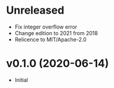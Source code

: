 # Unreleased

* Fix integer overflow error
* Change edition to 2021 from 2018
* Relicence to MIT/Apache-2.0

# v0.1.0 (2020-06-14)

 * Initial
